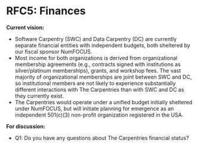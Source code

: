 # RFC5: Finances

**Current vision:**
* Software Carpentry (SWC) and Data Carpentry (DC) are currently separate financial entities with independent budgets, 
both sheltered by our fiscal sponsor NumFOCUS. 
* Most income for both organizations is derived from organizational membership agreements (e.g., contracts signed 
with institutions as silver/platinum memberships), grants, and workshop fees. The vast majority of organizational 
memberships are joint between SWC and DC, so institutional members are not likely to experience substantially different 
interactions with The Carpentries than with SWC and DC as they currently exist. 
* The Carpentries would operate under a unified budget initially sheltered under NumFOCUS, but will initiate planning 
for emergence as an independent 501(c)(3) non-profit organization registered in the USA.

**For discussion:**
* Q1: Do you have any questions about The Carpentries financial status? 
